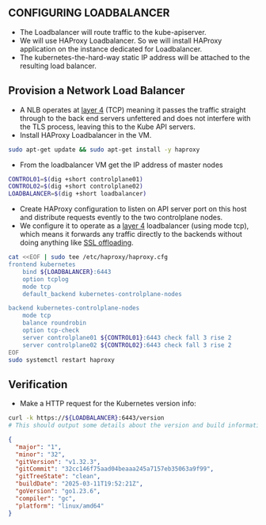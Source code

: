 ## CONFIGURING LOADBALANCER
- The Loadbalancer will route traffic to the kube-apiserver.
- We will use HAProxy Loadbalancer. So we will install HAProxy application on the instance dedicated for Loadbalancer.
- The kubernetes-the-hard-way static IP address will be attached to the resulting load balancer.

## Provision a Network Load Balancer
- A NLB operates at <a href="https://en.wikipedia.org/wiki/OSI_model#Layer_4:_Transport_layer">layer 4</a> (TCP) meaning it passes the traffic straight through to the back end servers unfettered and does not interfere with the TLS process, leaving this to the Kube API servers.
- Install HAProxy Loadbalancer in the VM.
```bash
sudo apt-get update && sudo apt-get install -y haproxy
``` 
- From the loadbalancer VM get the IP address of master nodes
```bash
CONTROL01=$(dig +short controlplane01)
CONTROL02=$(dig +short controlplane02)
LOADBALANCER=$(dig +short loadbalancer)
```
- Create HAProxy configuration to listen on API server port on this host and distribute requests evently to the two controlplane nodes.
- We configure it to operate as a <a href="https://en.wikipedia.org/wiki/Transport_layer">layer 4</a> loadbalancer (using mode tcp), which means it forwards any traffic directly to the backends without doing anything like <a href="https://www.ssl2buy.com/wiki/ssl-offloading">SSL offloading</a>.
```bash
cat <<EOF | sudo tee /etc/haproxy/haproxy.cfg
frontend kubernetes
    bind ${LOADBALANCER}:6443
    option tcplog
    mode tcp
    default_backend kubernetes-controlplane-nodes

backend kubernetes-controlplane-nodes
    mode tcp
    balance roundrobin
    option tcp-check
    server controlplane01 ${CONTROL01}:6443 check fall 3 rise 2
    server controlplane02 ${CONTROL02}:6443 check fall 3 rise 2
EOF
sudo systemctl restart haproxy
```

## Verification
- Make a HTTP request for the Kubernetes version info:
```bash
curl -k https://${LOADBALANCER}:6443/version
# This should output some details about the version and build information of the API server.
```
```json
{
  "major": "1",
  "minor": "32",
  "gitVersion": "v1.32.3",
  "gitCommit": "32cc146f75aad04beaaa245a7157eb35063a9f99",
  "gitTreeState": "clean",
  "buildDate": "2025-03-11T19:52:21Z",
  "goVersion": "go1.23.6",
  "compiler": "gc",
  "platform": "linux/amd64"
}
```
